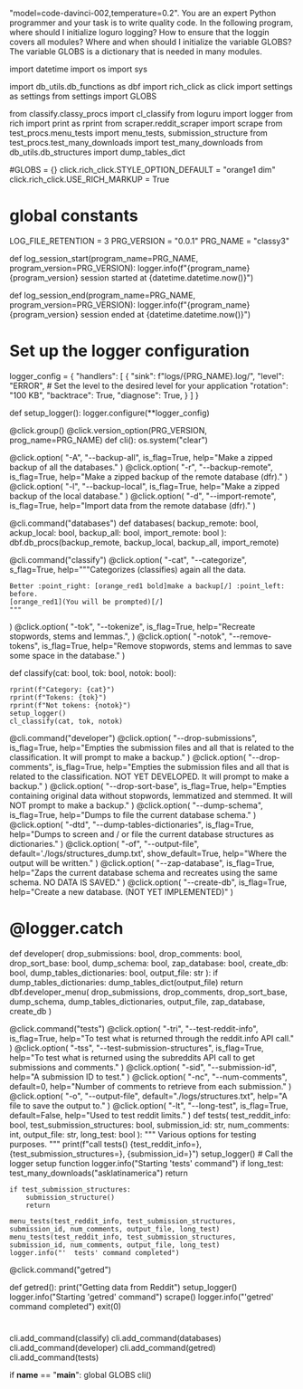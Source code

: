 "model=code-davinci-002,temperature=0.2". You are an expert Python programmer and your task is to write quality code.
In the following program, where should I initialize loguro logging?
How to ensure that the loggin covers all modules?
Where and when should I initialize the variable GLOBS? The variable GLOBS is a dictionary that is needed in many modules.

import datetime
import os
import sys

import db_utils.db_functions as dbf
import rich_click as click
import settings as settings
from settings import GLOBS

from classify.classy_procs import cl_classify
from loguru import logger
from rich import print as rprint
from scraper.reddit_scraper import scrape
from test_procs.menu_tests import menu_tests, submission_structure
from test_procs.test_many_downloads import test_many_downloads
from db_utils.db_structures import dump_tables_dict

#GLOBS = {}
click.rich_click.STYLE_OPTION_DEFAULT = "orange1 dim"
click.rich_click.USE_RICH_MARKUP = True

# global constants
LOG_FILE_RETENTION = 3
PRG_VERSION = "0.0.1"
PRG_NAME = "classy3"

def log_session_start(program_name=PRG_NAME, program_version=PRG_VERSION):
    logger.info(f"{program_name} {program_version} session started at {datetime.datetime.now()}")

def log_session_end(program_name=PRG_NAME, program_version=PRG_VERSION):
    logger.info(f"{program_name} {program_version} session ended at {datetime.datetime.now()}")

# Set up the logger configuration
logger_config = {
    "handlers": [
        {
            "sink": f"logs/{PRG_NAME}.log/",
            "level": "ERROR",  # Set the level to the desired level for your application
            "rotation": "100 KB",
            "backtrace": True,
            "diagnose": True,
        }
    ]
}

def setup_logger():
    logger.configure(**logger_config)

@click.group()
@click.version_option(PRG_VERSION, prog_name=PRG_NAME)
def cli():
    os.system("clear")

@click.option(
    "-A", "--backup-all", is_flag=True,
    help="Make a zipped backup of all the databases."
)
@click.option(
    "-r", "--backup-remote", is_flag=True,
    help="Make a zipped backup of the remote database (dfr)."
)
@click.option(
    "-l", "--backup-local", is_flag=True,
    help="Make a zipped backup of the local database."
)
@click.option(
    "-d", "--import-remote", is_flag=True,
    help="Import data from the remote database (dfr)."
)

@cli.command("databases")
def databases(
    backup_remote: bool, ackup_local: bool,
    backup_all: bool, import_remote: bool
):
    dbf.db_procs(backup_remote, backup_local, backup_all, import_remote)

@cli.command("classify")
@click.option(
    "-cat", "--categorize", s_flag=True,
    help="""Categorizes (classifies) again all the data.

    Better :point_right: [orange_red1 bold]make a backup[/] :point_left: before.
    [orange_red1](You will be prompted)[/]
    """
)
@click.option(
    "-tok", "--tokenize", is_flag=True,
    help="Recreate stopwords, stems and lemmas.",
)
@click.option(
    "-notok", "--remove-tokens", is_flag=True,
    help="Remove stopwords, stems and lemmas to save some space in the database."
)

def classify(cat: bool, tok: bool, notok: bool):

    rprint(f"Category: {cat}")
    rprint(f"Tokens: {tok}")
    rprint(f"Not tokens: {notok}")
    setup_logger()
    cl_classify(cat, tok, notok)

@cli.command("developer")
@click.option(
    "--drop-submissions", is_flag=True,
    help="Empties the submission files and all that is related to the classification. It will prompt to make a backup."
)
@click.option(
    "--drop-comments", is_flag=True,
    help="Empties the submission files and all that is related to the classification. NOT YET DEVELOPED. It will prompt to make a backup."
)
@click.option(
    "--drop-sort-base", is_flag=True,
    help="Empties containing original data without stopwords, lemmatized and stemmed. It will NOT prompt to make a backup."
)
@click.option(
    "--dump-schema", is_flag=True,
    help="Dumps to file the current database schema."
)
@click.option(
    "-dtd", "--dump-tables-dictionaries", is_flag=True, help="Dumps to screen and / or file the current database structures as dictionaries."
)
@click.option(
    "-of", "--output-file", default='./logs/structures_dump.txt',
    show_default=True, help="Where the output will be written."
)
@click.option(
    "--zap-database", is_flag=True,
    help="Zaps the current database schema and recreates using the same schema. NO DATA IS SAVED."
)
@click.option(
    "--create-db", is_flag=True, help="Create a new database. (NOT YET IMPLEMENTED)"
)
# @logger.catch
def developer(
    drop_submissions: bool,
    drop_comments: bool,
    drop_sort_base: bool,
    dump_schema: bool,
    zap_database: bool,
    create_db: bool,
    dump_tables_dictionaries: bool,
    output_file: str
):
    if dump_tables_dictionaries:
        dump_tables_dict(output_file)
        return
    dbf.developer_menu(
        drop_submissions, drop_comments, drop_sort_base, dump_schema, dump_tables_dictionaries, output_file, zap_database, create_db
    )

@click.command("tests")
@click.option(
    "-tri", "--test-reddit-info", is_flag=True,
    help="To test what is returned through the reddit.info API call."
)
@click.option(
    "-tss", "--test-submission-structures", is_flag=True,
    help="To test what is returned using the subreddits API call to get submissions and comments."
)
@click.option(
    "-sid", "--submission-id",
    help="A submission ID to test."
)
@click.option(
    "-nc", "--num-comments", default=0,
    help="Number of comments to retrieve from each submission."
)
@click.option(
    "-o", "--output-file", default="./logs/structures.txt",
    help="A file to save the output to."
)
@click.option(
    "-lt", "--long-test", is_flag=True, default=False,
    help="Used to test reddit limits."
)
def tests(
    test_reddit_info: bool,
    test_submission_structures: bool,
    submission_id: str,
    num_comments: int,
    output_file: str,
    long_test: bool
):
    """
    Various options for testing purposes.
    """
    print(f"call tests() {test_reddit_info=}, {test_submission_structures=}, {submission_id=}")
    setup_logger()  # Call the logger setup function
    logger.info("Starting 'tests' command")
    if long_test:
        test_many_downloads("asklatinamerica")
        return

    if test_submission_structures:
        submission_structure()
        return

    menu_tests(test_reddit_info, test_submission_structures, submission_id, num_comments, output_file, long_test)
    menu_tests(test_reddit_info, test_submission_structures, submission_id, num_comments, output_file, long_test)
    logger.info("'  tests' command completed")

@click.command("getred")

def getred():
    print("Getting data from Reddit")
    setup_logger()
    logger.info("Starting 'getred' command")
    scrape()
    logger.info("'getred' command completed")
    exit(0)


# ##############


cli.add_command(classify)
cli.add_command(databases)
cli.add_command(developer)
cli.add_command(getred)
cli.add_command(tests)

if __name__ == "__main__":
    global GLOBS
    cli()
